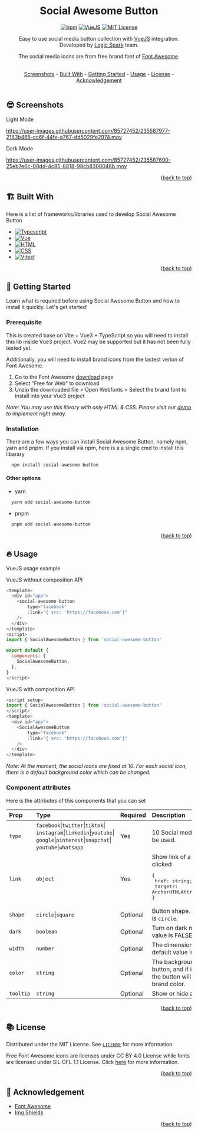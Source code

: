 <div align="center">
  <h1>Social Awesome Button</h1>
  
  [![npm](https://img.shields.io/npm/v/social-awesome-button)][package-url]
  [![VueJS](https://img.shields.io/badge/VueJS-3.0.x-%2341B883)][vue-url]
  [![MIT License](https://img.shields.io/badge/License-MIT-green.svg)](https://github.com/logicspark/social-awesome-button/blob/main/LICENSE)
  
  
</div>

<p align=center> Easy to use social media button collection with <a href="https://vuejs.org/">VueJS<a/> integration. Developed by <a href="https://logicspark.com">Logic Spark</a> team. </p>

<p align=center> The social media icons are from free brand font of <a href="https://fontawesome.com/">Font Awesome<a/>. </p>
<br>
<a id="readme-top"></a>
<div align="center">
  <a href="#sunglasses-screenshots">Screenshots</a> - 
  <a href="#building_construction-built-with">Built With</a> - 
  <a href="#rocket-getting-started">Getting Started</a> - 
  <a href="#fire-usage">Usage</a> -
  <a href="#books-license">License</a> -
  <a href="#pray-acknowledgement">Acknowledgement</a>
</div>

<br>

## :sunglasses: Screenshots

Light Mode

https://user-images.githubusercontent.com/85727452/235587977-2163b465-cc6f-44fe-a767-dd5029fe2974.mov

Dark Mode

https://user-images.githubusercontent.com/85727452/235587690-25eb7e6c-08dd-4c85-8818-98cb8308046b.mov

<p align="right">(<a href="#readme-top">back to top</a>)

## :building_construction: Built With

Here is a list of frameworks/libraries used to develop Social Awesome Button

- [![Typescript][typescript]][typescript-url]
- [![Vue][vue]][vue-url]
- [![HTML][html]][html-url]
- [![CSS][css]][css-url]
- [![Vitest][vitest]][vitest-url]

<p align="right">(<a href="#readme-top">back to top</a>)

## :rocket: Getting Started

Learn what is required before using Social Awesome Button and how to install it quickly. Let's get started!

### Prerequisite

This is created base on Vite + Vue3 + TypeScript so you will need to install this lib inside Vue3 project. Vue2 may be supported but it has not been fully tested yet.

Additionally, you will need to install brand icons from the lastest verion of Font Awesome.

1. Go to the Font Awesome [download](https://fontawesome.com/download) page
2. Select "Free for Web" to download
3. Unzip the downloaded file > Open Webfonts > Select the brand font to install into your Vue3 project

_Note: You may use this library with only HTML & CSS. Please visit our [demo](https://social-awesome-button.logicspark.com) to implement right away._

### Installation

There are a few ways you can install Social Awesome Button, namely npm, yarn and pnpm. If you install via npm, here is a a single cmd to install this libarary

```sh
  npm install social-awesome-button
```

#### Other options

- yarn

```sh
  yarn add social-awesome-button
```

- pnpm

```sh
  pnpm add social-awesome-button
```

<p align="right">(<a href="#readme-top">back to top</a>)

## :fire: Usage

VueJS usage example

VueJS without composition API

```javascript
<template>
  <div id="app">
    <social-awesome-button
        type="facebook"
        :link="{ src: 'https://facebook.com'}"
    />
  </div>
</template>
<script>
import { SocialAwesomeButton } from 'social-awesome-button'

export default {
  components: {
    SocialAwesomeButton,
  },
}
</script>
```

VueJS with composition API

```javascript
<script setup>
import { SocialAwesomeButton } from 'social-awesome-button'
</script>
<template>
  <div id="app">
    <SocialAwesomeButton
        type="facebook"
        :link="{ src: 'https://facebook.com'}"
    />
  </div>
</template>

```

_Note: At the moment, the social icons are fixed at 10. For each social icon, there is a default background color which can be changed._

### Component attributes

Here is the attributes of this components that you can set

| Prop      | Type                                                                                                                                      | Required | Description                                                                                                                   |
| :-------- | :---------------------------------------------------------------------------------------------------------------------------------------- | :------- | :---------------------------------------------------------------------------------------------------------------------------- |
| `type`    | `facebook`\|`twitter`\|`tiktok`\|<br>`instagram`\|`linkedin`\|`youtube`\|<br>`google`\|`pinterest`\|`snapchat`\|<br>`youtube`\|`whatsapp` | Yes      | 10 Social media icons that can be used.                                                                                       |
| `link`    | `object`                                                                                                                                  | Yes      | Show link of a button when it is clicked<br><pre>{<br> href: string; <br> target?: AnchorHTMLAttributes["target"] <br>}</pre> |
| `shape`   | `circle`\|`square`                                                                                                                        | Optional | Button shape. The defaul value is `circle`.                                                                                   |
| `dark`    | `boolean`                                                                                                                                 | Optional | Turn on dark mode. The default value is FALSE.                                                                                |
| `width`   | `number`                                                                                                                                  | Optional | The dimension of a button. The default value is 40.                                                                           |
| `color`   | `string`                                                                                                                                  | Optional | The background color of a button, and if it's not specified, the button will use the default brand color.                     |
| `tooltip` | `string`                                                                                                                                  | Optional | Show or hide a tooltip message                                                                                                |

<p align="right">(<a href="#readme-top">back to top</a>)
  
  
[TypeScript]: https://img.shields.io/badge/typescript-007ACC?style=for-the-badge&logo=typescript&logoColor=white
[typescript-url]: https://www.typescriptlang.org/
[Html]: https://img.shields.io/badge/HTML-239120?style=for-the-badge&logo=html5&logoColor=white
[html-url]: https://www.w3schools.com/html/
[Css]: https://img.shields.io/badge/CSS-239120?&style=for-the-badge&logo=css3&logoColor=white
[css-url]: https://www.w3schools.com/css/
[Vue]: https://img.shields.io/badge/vue.js-42B883?style=for-the-badge&logo=vuedotjs&logoColor=white
[Vue-url]: https://vuejs.org/
[Vitest]: https://img.shields.io/badge/vitest-edd532?style=for-the-badge&logo=vitest&logoColor=black
[vitest-url]: https://vitest.dev/
[package-url]: https://www.npmjs.com/package/social-awesome-button

## :books: License

Distributed under the MIT License. See [`LICENSE`](https://github.com/logicspark/social-awesome-button/blob/main/LICENSE) for more information.

Free Font Awesome icons are licenses under CC BY 4.0 License while fonts are licensed under SIL OFL 1.1 License. Click [here](https://fontawesome.com/license/free) for more information.

<p align="right">(<a href="#readme-top">back to top</a>)

## :pray: Acknowledgement

- [Font Awesome](https://fontawesome.com/)
- [Img Shields](https://shields.io)

<p align="right">(<a href="#readme-top">back to top</a>)

